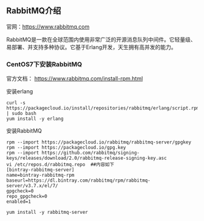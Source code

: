 ## RabbitMQ介绍

官网：https://www.rabbitmq.com

RabbitMQ是一款在全球范围内使用非常广泛的开源消息队列中间件。它轻量级、易部署、并支持多种协议。它基于Erlang开发，天生拥有高并发的能力。

### CentOS7下安装RabbitMQ

官方文档： https://www.rabbitmq.com/install-rpm.html

安装erlang

	curl -s https://packagecloud.io/install/repositories/rabbitmq/erlang/script.rpm.sh | sudo bash
	yum install -y erlang

安装RabbitMQ

```
rpm --import https://packagecloud.io/rabbitmq/rabbitmq-server/gpgkey
rpm --import https://packagecloud.io/gpg.key
rpm --import https://github.com/rabbitmq/signing-keys/releases/download/2.0/rabbitmq-release-signing-key.asc
vi /etc/repos.d/rabbitmq.repo  ##内容如下
[bintray-rabbitmq-server]
name=bintray-rabbitmq-rpm
baseurl=https://dl.bintray.com/rabbitmq/rpm/rabbitmq-server/v3.7.x/el/7/
gpgcheck=0
repo_gpgcheck=0
enabled=1

yum install -y rabbitmq-server
```

	
